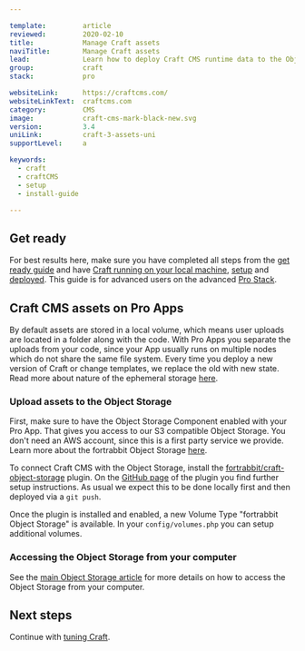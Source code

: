 ```yaml
---

template:         article
reviewed:         2020-02-10
title:            Manage Craft assets
naviTitle:        Manage Craft assets
lead:             Learn how to deploy Craft CMS runtime data to the Object Storage with fortrabbit Professional Apps.
group:            craft
stack:            pro

websiteLink:      https://craftcms.com/
websiteLinkText:  craftcms.com
category:         CMS
image:            craft-cms-mark-black-new.svg
version:          3.4
uniLink:          craft-3-assets-uni
supportLevel:     a

keywords:
  - craft
  - craftCMS
  - setup
  - install-guide

---
```


## Get ready

For best results here, make sure you have completed all steps from the [get ready guide](/craft-3-about) and have [Craft running on your local machine](/craft-3-install-local), [setup](/craft-3-setup) and [deployed](/craft-3-deploy-git). This guide is for advanced users on the advanced [Pro Stack](/app-pro).


## Craft CMS assets on Pro Apps

By default assets are stored in a local volume, which means user uploads are located in a folder along with the code. With Pro Apps you separate the uploads from your code, since your App usually runs on multiple nodes which do not share the same file system. Every time you deploy a new version of Craft or change templates, we replace the old with new state. Read more about nature of the ephemeral storage [here](/app-pro#ephemeral-storage).


### Upload assets to the Object Storage

First, make sure to have the Object Storage Component enabled with your Pro App. That gives you access to our S3 compatible Object Storage. You don't need an AWS account, since this is a first party service we provide. Learn more about the fortrabbit Object Storage [here](/object-storage).

To connect Craft CMS with the Object Storage, install the [fortrabbit/craft-object-storage](https://plugins.craftcms.com/fortrabbit-object-storage) plugin. On the [GitHub page](https://github.com/fortrabbit/craft-object-storage) of the plugin you find further setup instructions. As usual we expect this to be done locally first and then deployed via a `git push`.

Once the plugin is installed and enabled, a new Volume Type "fortrabbit Object Storage" is available. In your `config/volumes.php` you can setup additional volumes. 


### Accessing the Object Storage from your computer

See the [main Object Storage article](/object-storage#toc-object-storage-access) for more details on how to access the Object Storage from your computer.


## Next steps

Continue with [tuning Craft](/craft-3-tune).
